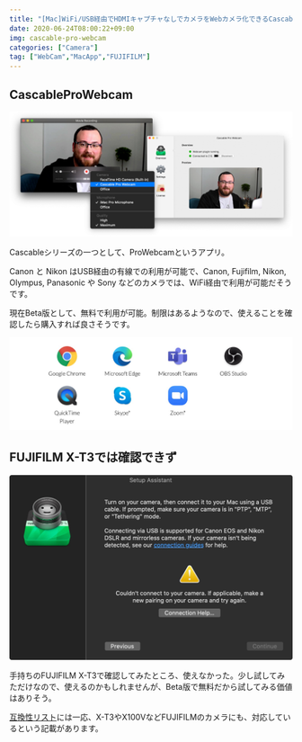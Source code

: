 ```yaml
---
title: "[Mac]WiFi/USB経由でHDMIキャプチャなしでカメラをWebカメラ化できるCascableProWebcam"
date: 2020-06-24T08:00:22+09:00
img: cascable-pro-webcam
categories: ["Camera"]
tag: ["WebCam","MacApp","FUJIFILM"]
---
```


## CascableProWebcam

![](../../../images/cascable-pro-webcam-1.jpg)

Cascableシリーズの一つとして、ProWebcamというアプリ。

Canon と Nikon はUSB経由の有線での利用が可能で、Canon, Fujifilm, Nikon, Olympus, Panasonic や Sony などのカメラでは、WiFi経由で利用が可能だそうです。

現在Beta版として、無料で利用が可能。制限はあるようなので、使えることを確認したら購入すれば良さそうです。

![Zoom,Skype,Teams,OBS Studioなどに対応している模様](../../../images/cascable-pro-webcam-3.jpg)

## FUJIFILM X-T3では確認できず

![Couldn't connetct to your camera.](../../../images/cascable-pro-webcam-2.jpg)

手持ちのFUJIFILM X-T3で確認してみたところ、使えなかった。少し試してみただけなので、使えるのかもしれませんが、Beta版で無料だから試してみる価値はありそう。

[互換性リスト](https://cascable.se/help/compatibility/)には一応、X-T3やX100VなどFUJIFILMのカメラにも、対応しているという記載があります。
